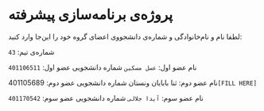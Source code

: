 # پروژه‌ی برنامه‌سازی پیشرفته
لطفا نام و نام‌خانوادگی و شماره‌ی دانشجووی اعضای گروه خود را این‌جا وارد کنید:

شماره‌ی تیم: `43`

نام عضو اول: `عسل مسکین`
شماره دانشجویی عضو اول: `401106511`

نام عضو دوم: ثنا بابایان ونستان
شماره دانشجویی عضو دوم: 401105689`[FILL HERE]`

نام عضو سوم: `آیدا جلالی`
شماره دانشجویی عضو سوم: `401170542`
